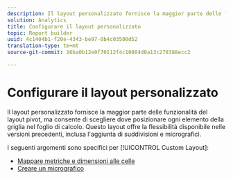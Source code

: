```yaml
---
description: Il layout personalizzato fornisce la maggior parte delle funzionalità del layout pivot, ma consente di scegliere dove posizionare ogni elemento della griglia nel foglio di calcolo. Questo layout offre la flessibilità disponibile nelle versioni precedenti, inclusa l'aggiunta di suddivisioni e micrografici.
solution: Analytics
title: Configurare il layout personalizzato
topic: Report builder
uuid: 4c1404b1-f20e-4343-be97-0b4c03500d52
translation-type: tm+mt
source-git-commit: 16ba0b12e0f70112f4c10804d0a13c278388ecc2

---
```



# Configurare il layout personalizzato

Il layout personalizzato fornisce la maggior parte delle funzionalità del layout pivot, ma consente di scegliere dove posizionare ogni elemento della griglia nel foglio di calcolo. Questo layout offre la flessibilità disponibile nelle versioni precedenti, inclusa l'aggiunta di suddivisioni e micrografici.

I seguenti argomenti sono specifici per [!UICONTROL Custom Layout]:

* [Mappare metriche e dimensioni alle celle](/help/analyze/report-builder/layout/map-metrics-and-dimensions-to-cells.md)
* [Creare un micrografico](/help/analyze/report-builder/layout/t-create-a-microchart.md)

